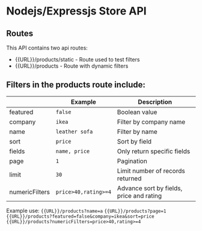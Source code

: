 # Nodejs/Expressjs Store API

## Routes
 This API contains two api routes:

 - {{URL}}/products/static - Route used to test filters
 - {{URL}}/products - Route with dynamic filters

## Filters in the products route include:
|                |Example						|Description								|
|----------------|------------------------------|-------------------------------------------|
|featured        |`false`          				|Boolean value            					|
|company         |`ikea`            			|Filter by company name         			|
|name            |`leather sofa`				|Filter by name								|
|sort			|`price`						|Sort by field								|
|fields			|`name, price`					|Only return specific fields				|
|page			|`1`							|Pagination									|
|limit			|`30`							|Limit number of records returned			|
|numericFilters	|`price>40,rating>=4`			|Advance sort by fields, price and rating	|

Example use:
`{{URL}}/products?name=a`
`{{URL}}/products?page=1`
`{{URL}}/products?featured=false&company=ikea&sort=price`
`{{URL}}/products?numericFilters=price>40,rating>=4`